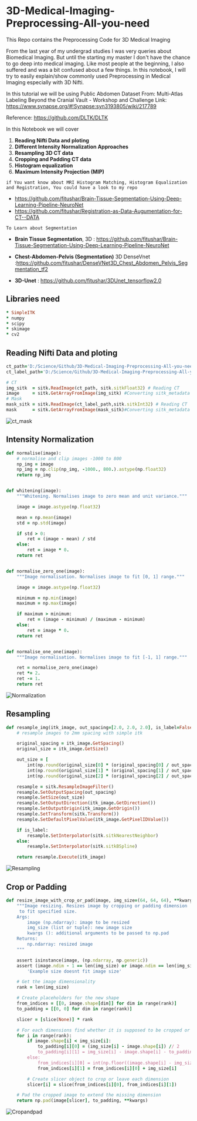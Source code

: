 # 3D-Medical-Imaging-Preprocessing-All-you-need
This Repo contains the Preprocessing Code for 3D Medical Imaging

From the last year of my undergrad studies I was very queries about Biomedical Imaging. But until the starting my master I don't have the chance to go deep into medical imaging. Like most people at the beginning, I also suffered and was a bit confused about a few things. In this notebook, I will try to easily explain/show commonly used Preprocessing in Medical Imaging especially with 3D Nifti.

In this tutorial we will be using Public Abdomen Dataset From: Multi-Atlas Labeling Beyond the Cranial Vault - Workshop and Challenge Link: https://www.synapse.org/#!Synapse:syn3193805/wiki/217789

Reference: https://github.com/DLTK/DLTK

In this Notebook we will cover
1. **Reading Nifti Data and ploting**
2. **Different Intensity Normalization Approaches**
3. **Resampling 3D CT data**
4. **Cropping and Padding CT data**
5. **Histogram equalization**
6. **Maximum Intensity Projection (MIP)**


`if You want know about MRI Histogram Matching, Histogram Equalization and Registration, You could have a look to my repo`

* https://github.com/fitushar/Brain-Tissue-Segmentation-Using-Deep-Learning-Pipeline-NeuroNet
* https://github.com/fitushar/Registration-as-Data-Augumentation-for-CT--DATA


`To Learn about Segmentation`

* **Brain Tissue Segmentation**, 3D : https://github.com/fitushar/Brain-Tissue-Segmentation-Using-Deep-Learning-Pipeline-NeuroNet 
* **Chest-Abdomen-Pelvis (Segmentation)** 3D DenseVnet :https://github.com/fitushar/DenseVNet3D_Chest_Abdomen_Pelvis_Segmentation_tf2

* **3D-Unet** : https://github.com/fitushar/3DUnet_tensorflow2.0


## Libraries need
```ruby
* SimpleITK
* numpy
* scipy
* skimage
* cv2
```  
## **Reading Nifti Data and ploting**
```ruby
ct_path='D:/Science/Github/3D-Medical-Imaging-Preprocessing-All-you-need/Data/img0001.nii.gz'
ct_label_path='D:/Science/Github/3D-Medical-Imaging-Preprocessing-All-you-need/Data/label0001.nii.gz'

# CT
img_sitk  = sitk.ReadImage(ct_path, sitk.sitkFloat32) # Reading CT
image     = sitk.GetArrayFromImage(img_sitk) #Converting sitk_metadata to image Array
# Mask
mask_sitk = sitk.ReadImage(ct_label_path,sitk.sitkInt32) # Reading CT
mask      = sitk.GetArrayFromImage(mask_sitk)#Converting sitk_metadata to image Array
```  
![ct_mask](https://github.com/fitushar/3D-Medical-Imaging-Preprocessing-All-you-need/blob/master/figure/CT.PNG)

## Intensity Normalization
```ruby
def normalise(image):
    # normalise and clip images -1000 to 800
    np_img = image
    np_img = np.clip(np_img, -1000., 800.).astype(np.float32)
    return np_img


def whitening(image):
    """Whitening. Normalises image to zero mean and unit variance."""

    image = image.astype(np.float32)

    mean = np.mean(image)
    std = np.std(image)

    if std > 0:
        ret = (image - mean) / std
    else:
        ret = image * 0.
    return ret


def normalise_zero_one(image):
    """Image normalisation. Normalises image to fit [0, 1] range."""

    image = image.astype(np.float32)

    minimum = np.min(image)
    maximum = np.max(image)

    if maximum > minimum:
        ret = (image - minimum) / (maximum - minimum)
    else:
        ret = image * 0.
    return ret


def normalise_one_one(image):
    """Image normalisation. Normalises image to fit [-1, 1] range."""

    ret = normalise_zero_one(image)
    ret *= 2.
    ret -= 1.
    return ret
``` 
![Normalization](https://github.com/fitushar/3D-Medical-Imaging-Preprocessing-All-you-need/blob/master/figure/IntensityNormalization.PNG)

## Resampling 
```ruby
def resample_img(itk_image, out_spacing=[2.0, 2.0, 2.0], is_label=False):
    # resample images to 2mm spacing with simple itk

    original_spacing = itk_image.GetSpacing()
    original_size = itk_image.GetSize()

    out_size = [
        int(np.round(original_size[0] * (original_spacing[0] / out_spacing[0]))),
        int(np.round(original_size[1] * (original_spacing[1] / out_spacing[1]))),
        int(np.round(original_size[2] * (original_spacing[2] / out_spacing[2])))]

    resample = sitk.ResampleImageFilter()
    resample.SetOutputSpacing(out_spacing)
    resample.SetSize(out_size)
    resample.SetOutputDirection(itk_image.GetDirection())
    resample.SetOutputOrigin(itk_image.GetOrigin())
    resample.SetTransform(sitk.Transform())
    resample.SetDefaultPixelValue(itk_image.GetPixelIDValue())

    if is_label:
        resample.SetInterpolator(sitk.sitkNearestNeighbor)
    else:
        resample.SetInterpolator(sitk.sitkBSpline)

    return resample.Execute(itk_image)
```
![Resampling](https://github.com/fitushar/3D-Medical-Imaging-Preprocessing-All-you-need/blob/master/figure/Resampled.PNG)


## Crop or Padding 
```ruby
def resize_image_with_crop_or_pad(image, img_size=(64, 64, 64), **kwargs):
    """Image resizing. Resizes image by cropping or padding dimension
     to fit specified size.
    Args:
        image (np.ndarray): image to be resized
        img_size (list or tuple): new image size
        kwargs (): additional arguments to be passed to np.pad
    Returns:
        np.ndarray: resized image
    """

    assert isinstance(image, (np.ndarray, np.generic))
    assert (image.ndim - 1 == len(img_size) or image.ndim == len(img_size)), \
        'Example size doesnt fit image size'

    # Get the image dimensionality
    rank = len(img_size)

    # Create placeholders for the new shape
    from_indices = [[0, image.shape[dim]] for dim in range(rank)]
    to_padding = [[0, 0] for dim in range(rank)]

    slicer = [slice(None)] * rank

    # For each dimensions find whether it is supposed to be cropped or padded
    for i in range(rank):
        if image.shape[i] < img_size[i]:
            to_padding[i][0] = (img_size[i] - image.shape[i]) // 2
            to_padding[i][1] = img_size[i] - image.shape[i] - to_padding[i][0]
        else:
            from_indices[i][0] = int(np.floor((image.shape[i] - img_size[i]) / 2.))
            from_indices[i][1] = from_indices[i][0] + img_size[i]

        # Create slicer object to crop or leave each dimension
        slicer[i] = slice(from_indices[i][0], from_indices[i][1])

    # Pad the cropped image to extend the missing dimension
    return np.pad(image[slicer], to_padding, **kwargs)
```
![Cropandpad](https://github.com/fitushar/3D-Medical-Imaging-Preprocessing-All-you-need/blob/master/figure/Crop_or_padding.PNG)
